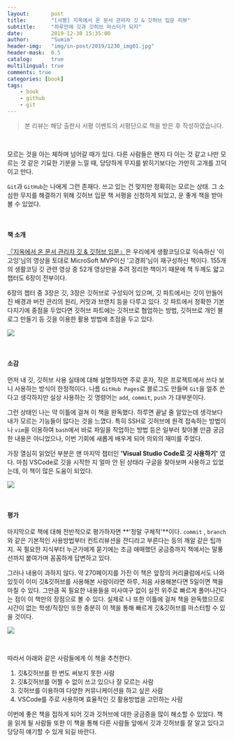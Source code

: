 ```yaml
---
layout:       post
title:        "[서평] 지옥에서 온 문서 관리자 깃 & 깃허브 입문 리뷰"
subtitle:     "하루만에 깃과 깃허브 마스터가 되자"
date:         2019-12-30 15:35:00
author:       "Sumim"
header-img:   "img/in-post/2019/1230_img01.jpg"
header-mask:  0.5
catalog:      true
multilingual: true
comments: true
categories: [book]
tags:
    - book
    - github
    - git
---
```




> 본 리뷰는 해당 출판사 서평 이벤트의 서평단으로 책을 받은 후 작성하였습니다.

<br/>

모르는 것을 아는 체하며 넘어갈 때가 있다. 다른 사람들은 왠지 다 아는 것 같고 나만 모르는 것 같은 기묘한 기분을 느낄 때, 당당하게 무지를 밝히기보다는 가만히 고개를 끄덕이고 만다.

 `Git`과 `GitHub`는 나에게 그런 존재다. 쓰고 있는 건 맞지만 정확히는 모르는 상태. 그 소심한 무지를 해결하기 위해 깃허브 입문 책 서평을 신청하게 되었고, 운 좋게 책을 받아볼 수 있었다.

<br/>

#### 책 소개

[『지옥에서 온 문서 관리자 깃 & 깃허브 입문』](<http://www.easyspub.co.kr/20_Menu/BookView/337/PUB>)은 우리에게 생활코딩으로 익숙하신 '이고잉'님의 영상을 토대로 MicroSoft MVP이신 '고경희'님이 재구성하신 책이다. 155개의 생활코딩 깃 관련 영상 중 52개 영상만을 추려 정리한 책이기 때문에 책 두께도 얇고 챕터도 6장이 전부이다.

6장의 챕터 중 3장은 깃, 3장은 깃허브로  구성되어 있으며, 깃 파트에서는 깃이 만들어진 배경과 버전 관리의 원리, 커밋과 브랜치 등을 다루고 있다. 깃 파트에서 정확한 기본 다지기에 중점을 두었다면 깃허브 파트에는 깃허브로 협업하는 방법, 깃허브로 개인 블로그 만들기 등 깃을 이용한 활용 방법에 초점을 두고 있다.

![](https://sumim00.github.io/img/in-post/2019/1230_img02.jpg)

<br/>

#### 소감

먼저 내 깃, 깃허브 사용 실태에 대해 설명하자면 주로 혼자, 작은 프로젝트에서 쓰다 보니 사용하는 방식이 한정적이다. 나름 `GitHub Pages`로 블로그도 만들며 `Git`을 얼추 쓴다고 생각하지만 실상 사용하는 깃 명령어는 `add`, `commit`, `push` 가 대부분이다.

그런 상태인 나는 약 이틀에 걸쳐 이 책을 완독했다. 하루면 끝날 줄 알았는데 생각보다 내가 모르는 기능들이 많다는 것을 느꼈다. 특히 SSH로 깃허브에 원격 접속하는 방법이나 `vim`을 이용하여 `bash`에서 바로 파일을 작업하는 방법 등은 일부러 찾아볼 만큼 궁금한 내용은 아니었으나, 이번 기회에 새롭게 배우게 되어 의외의 재미를 주었다.

가장 열심히 읽었던 부분은 맨 마지막 챕터인 **'Visual Studio Code로 깃 사용하기'** 였다. 마침 VSCode로 깃을 시작한 지 얼마 안 된 상태라 구글을 찾아보며 사용하고 있었는데, 이 책이 많은 도움이 되었다.

![](https://sumim00.github.io/img/in-post/2019/1230_img03.jpg)

<br/>

#### 평가

마지막으로 책에 대해 전반적으로 평가하자면 **'정말 구체적'**이다. `commit` , `branch`와 같은 기본적인 사용방법부터 컨트리뷰션을 잔디라고 부른다는 등의 깨알 같은 팁까지. 꼭 필요한 지식부터 누군가에게 묻기에는 조금 애매했던 궁금증까지 책에서는 말풍선까지 붙여가며 꼼꼼하게 답변하고 있다. 

그러나 내용이 과하지 않다. 약 270페이지를 가진 이 책은 앞장의 커리큘럼에서도 나와 있듯이 이미 깃&깃허브를 사용해본 사람이라면 하루, 처음 사용해본다면 5일이면 책을 마칠 수 있다. 그만큼 꼭 필요한 내용들을 미사여구 없이 실전 위주로 빠르게 풀어나간다는 점이 이 책만의 장점으로 볼 수 있다. 실제로 나 또한 이틀에 걸쳐 책을 완독했으므로 시간이 없는 학생/직장인 또한 충분히 이 책을 통해 빠르게 깃&깃허브를 마스터할 수 있을 것이다.

![](https://sumim00.github.io/img/in-post/2019/1230_img04.jpg)

<br/>

따라서 아래와 같은 사람들에게 이 책을 추천한다.



1. 깃&깃허브를 한 번도 써보지 못한 사람
2. 깃&깃허브를 어쩔 수 없이 쓰고 있으나 잘 모르는 사람
3. 깃허브를 이용하여 다양한 커뮤니케이션을 하고 싶은 사람
4. VSCode를 주로 사용하며 효율적인 깃 활용방법을 고민하는 사람



이번에 좋은 책을 접하게 되어 깃과 깃허브에 대한 궁금증을 많이 해소할 수 있었다. 책을 읽게 될 사람들 또한 이 책을 통해 다른 사람들 앞에서 깃과 깃허브를 잘 알고 있다고 당당히 얘기할 수 있게 되길 바란다.



